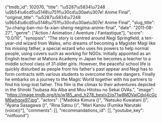 {"tmdb_id": 102070, "title": "\u5287\u5834\u7248 \u9b54\u6cd5\u5148\u751f\u30cd\u30ae\u307e! Anime Final", "original_title": "\u5287\u5834\u7248 \u9b54\u6cd5\u5148\u751f\u30cd\u30ae\u307e! Anime Final", "slug_title": "ju-chang-ban-mo-fa-xian-sheng-negima-anime-final", "date": "2011-08-27", "genre": ["Action / Animation / Aventure / Fantastique"], "score": "0.0/10", "synopsis": "The story is centred around Negi Springfield, a ten-year-old wizard from Wales, who dreams of becoming a Magister Magi like his missing father, a special wizard who uses his powers to help normal people, using covers such as working for NGOs. Initially appointed as an English teacher at Mahora Academy in Japan he becomes a teacher to a middle school class of 31 older girls. However, the peaceful school life is quickly disturbed as people from his father's past appear and Negi has to form contracts with various students to overcome the new dangers. Finally he embarks on a journey to the Magic World together with his partners to find his long-lost father. This film is the climax to their adventures depicted in the Shiroki Tsubasa Ala Alba and Mou Hitotsu no Sekai OVAs.", "image": "https://image.tmdb.org/t/p/w185_and_h278_bestv2/q71w8MDVajCdxI4cGcM6whqox97.jpg", "actors": ["Madoka Kimura ()", "Natsuko Kuwatani ()", "Ayana Sasagawa ()", "Rina Satou ()", "Mari Kanou (Fumika Narutaki (voice))"], "comments": [], "recommandations_id": [], "youtube_key": "notfound"}